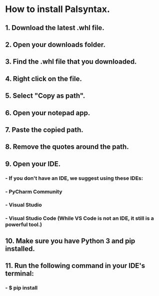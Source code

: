 # How to install Palsyntax.

## 1. Download the latest .whl file.
## 2. Open your downloads folder.
## 3. Find the .whl file that you downloaded.
## 4. Right click on the file.
## 5. Select "Copy as path".
## 6. Open your notepad app.
## 7. Paste the copied path.
## 8. Remove the quotes around the path.
## 9. Open your IDE.
  
###   - If you don't have an IDE, we suggest using these IDEs:
     
###     - PyCharm Community
###     - Visual Studio
###     - Visual Studio Code (While VS Code is not an IDE, it still is a powerful tool.)

## 10. Make sure you have Python 3 and pip installed.

## 11. Run the following command in your IDE's terminal:
###    - $ pip install <copied path>
